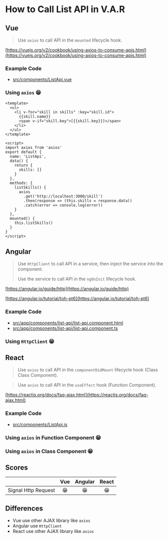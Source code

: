 # How to Call List API in V.A.R

## Vue

> Use `axios` to call API in the `mounted` lifecycle hook.

[https://vuejs.org/v2/cookbook/using-axios-to-consume-apis.html](https://vuejs.org/v2/cookbook/using-axios-to-consume-apis.html)

### Example Code
- [src/components/ListApi.vue](../../examples/var-vue/src/components/ListApi.vue)

### Using `axios` 😁

```vue
<template>
  <ul>
    <li v-for="skill in skills" :key="skill.id">
      {{skill.name}}
      <span v-if="skill.key">[{{skill.key}}]</span>
    </li>
  </ul>
</template>

<script>
import axios from 'axios'
export default {
  name: 'ListApi',
  data() {
    return {
      skills: []
    }
  },
  methods: {
    listSkills() {
      axios
        .get('http://localhost:3000/skill')
        .then(response => (this.skills = response.data))
        .catch(error => console.log(error))
    }
  },
  mounted() {
    this.listSkills()
  }
}
</script>
```

## Angular

> Use `HttpClient` to call API in a service, then inject the service into the component.
>
> Use the service to call API in the `ngOnInit` lifecycle hook.

[https://angular.io/guide/http](https://angular.io/guide/http)

[https://angular.io/tutorial/toh-pt6](https://angular.io/tutorial/toh-pt6)

### Example Code
- [src/app/components/list-api/list-api.component.html](../../examples/var-angular/src/app/components/list-api/list-api.component.html)
- [src/app/components/list-api/list-api.component.ts](../../examples/var-angular/src/app/components/list-api/list-api.component.ts)

### Using `HttpClient` 😁


## React

> Use `axios` to call API in the `componentDidMount` lifecycle hook (Class Class Component).

> Use `axios` to call API in the `useEffect` hook (Function Component).

[https://reactjs.org/docs/faq-ajax.html](https://reactjs.org/docs/faq-ajax.html)

### Example Code
- [src/components/ListApi.js](../../examples/var-react/src/components/ListApi.js)

### Using `axios` in Function Component 😁

### Using `axios` in Class Component 😁

## Scores
|                     |  Vue  | Angular | React |
| :------------------ | :---: | :-----: | :---: |
| Signal Http Request |  😁   |   😁    |  😁   |

## Differences
- Vue use other AJAX library like `axios`
- Angular use `HttpClient`
- React use other AJAX library like `axios`
